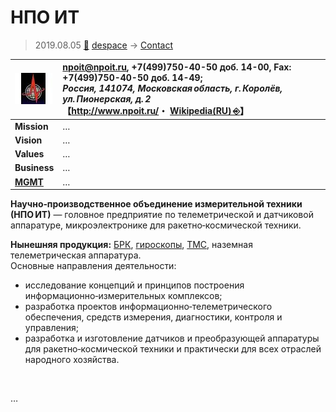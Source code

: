 # НПО ИТ
> 2019.08.05 [🚀](../../index/index.md) [despace](../index.md) → [Contact](../contact.md)

|[![](../f/contact/n/npo_it_logo1_thumb.webp)](../f/contact/n/npo_it_logo1.webp)|<npoit@npoit.ru>, +7(499)750-40-50 доб. 14-00, Fax: +7(499)750-40-50 доб. 14-49;<br> *Россия, 141074, Московская область, г. Королёв, ул. Пионерская, д. 2*<br> 【<http://www.npoit.ru/>・ [Wikipedia(RU) ⎆](https://ru.wikipedia.org/wiki/НПО_измерительной_техники)】|
|:--|:--|
|**Mission**|…|
|**Vision**|…|
|**Values**|…|
|**Business**|…|
|**[MGMT](../mgmt.md)**|…|

**Научно‑производственное объединение измерительной техники (НПО ИТ)** — головное предприятие по телеметрической и датчиковой аппаратуре, микроэлектронике для ракетно‑космической техники.

**Нынешняя продукция:** [БРК](../comms.md), [гироскопы](../iu.md), [ТМС](../tms.md), наземная телеметрическая аппаратура.  
Основные направления деятельности:

   - исследование концепций и принципов построения информационно‑измерительных комплексов;
   - разработка проектов информационно‑телеметрического обеспечения, средств измерения, диагностики, контроля и управления;
   - разработка и изготовление датчиков и преобразующей аппаратуры для ракетно‑космической техники и практически для всех отраслей народного хозяйства.

<p style="page-break-after:always"> </p>

…

